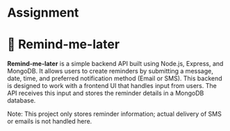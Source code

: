 # Assignment
# 📌 Remind-me-later

**Remind-me-later** is a simple backend API built using Node.js, Express, and MongoDB. It allows users to create reminders by submitting a message, date, time, and preferred notification method (Email or SMS). This backend is designed to work with a frontend UI that handles input from users. The API receives this input and stores the reminder details in a MongoDB database.

Note: This project only stores reminder information; actual delivery of SMS or emails is not handled here.
